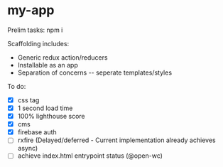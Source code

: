 # my-app
Prelim tasks:
  npm i

Scaffolding includes:
  * Generic redux action/reducers
  * Installable as an app
  * Separation of concerns -- seperate templates/styles

To do:
- [x] css tag
- [x] 1 second load time
- [x] 100% lighthouse score
- [x] cms
- [x] firebase auth
- [ ] rxfire (Delayed/deferred - Current implementation already achieves async)
- [ ] achieve index.html entrypoint status (@open-wc)
